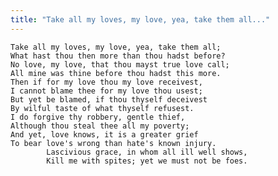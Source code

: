 ```yaml
---
title: "Take all my loves, my love, yea, take them all..."
---
```


	Take all my loves, my love, yea, take them all;
	What hast thou then more than thou hadst before?
	No love, my love, that thou mayst true love call;
	All mine was thine before thou hadst this more.
	Then if for my love thou my love receivest,
	I cannot blame thee for my love thou usest;
	But yet be blamed, if thou thyself deceivest
	By wilful taste of what thyself refusest.
	I do forgive thy robbery, gentle thief,
	Although thou steal thee all my poverty;
	And yet, love knows, it is a greater grief
	To bear love's wrong than hate's known injury.
			Lascivious grace, in whom all ill well shows,
			Kill me with spites; yet we must not be foes.

